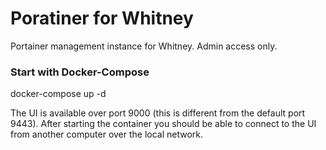 # Poratiner for Whitney

Portainer management instance for Whitney. Admin access only.

### Start with Docker-Compose

docker-compose up -d

The UI is available over port 9000 (this is different from the default port 9443). After starting the container you should be able to connect to the UI from another computer over the local network.

